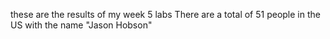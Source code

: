 these are the results of my week 5 labs
There are a total of 51 people in the US with the name "Jason Hobson"
